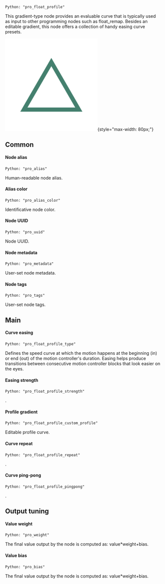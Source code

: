 `Python: "pro_float_profile"`

This gradient-type node provides an evaluable curve that is typically used as input to other programming nodes such as float_remap. Besides an editable gradient, this node offers a collection of handy easing curve presets.

![Icon](pro_float_profile_swatch.png "Icon"){style="max-width: 80px;"}

## Common

#### Node alias
`Python: "pro_alias"`

Human-readable node alias.

#### Alias color
`Python: "pro_alias_color"`

Identificative node color.

#### Node UUID
`Python: "pro_uuid"`

Node UUID.

#### Node metadata
`Python: "pro_metadata"`

User-set node metadata.

#### Node tags
`Python: "pro_tags"`

User-set node tags.

## Main

#### Curve easing
`Python: "pro_float_profile_type"`

Defines the speed curve at which the motion happens at the beginning (in) or end (out) of the motion controller's duration. Easing helps produce transitions between consecutive motion controller blocks that look easier on the eyes.

#### Easing strength
`Python: "pro_float_profile_strength"`

.

#### Profile gradient
`Python: "pro_float_profile_custom_profile"`

Editable profile curve.

#### Curve repeat
`Python: "pro_float_profile_repeat"`

.

#### Curve ping-pong
`Python: "pro_float_profile_pingpong"`

.

## Output tuning

#### Value weight
`Python: "pro_weight"`

The final value output by the node is computed as: value*weight+bias.

#### Value bias
`Python: "pro_bias"`

The final value output by the node is computed as: value*weight+bias.

